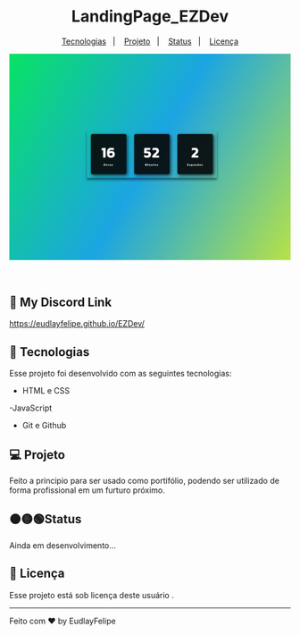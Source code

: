 <h1 align="center">LandingPage_EZDev </h1>



<p align="center">
  <a href="#-tecnologias">Tecnologias</a>&nbsp;&nbsp;&nbsp;|&nbsp;&nbsp;&nbsp;
  <a href="#-projeto">Projeto</a>&nbsp;&nbsp;&nbsp;|&nbsp;&nbsp;&nbsp;
  <a href="#Status">Status</a>&nbsp;&nbsp;&nbsp;|&nbsp;&nbsp;&nbsp;
  <a href="#memo-licença">Licença</a>
</p>

<p align="center">
  <img alt="License" src="./Assets/Clockimg.PNG">
</p>

<br>

## 🔗 My Discord Link

https://eudlayfelipe.github.io/EZDev/


## 🚀 Tecnologias

Esse projeto foi desenvolvido com as seguintes tecnologias:

- HTML e CSS

-JavaScript

- Git e Github


## 💻 Projeto

Feito a principio para ser usado como portifólio, podendo ser utilizado de forma profissional em um furturo próximo.

## 🟠🟡🟢Status

Ainda em desenvolvimento...

## :memo: Licença

Esse projeto está sob licença deste usuário .

---

Feito com ♥ by EudlayFelipe
